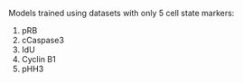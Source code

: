 Models trained using datasets with only 5 cell state markers:
1.  pRB
2.  cCaspase3
3.  IdU
4.  Cyclin B1
5.  pHH3